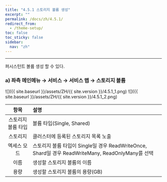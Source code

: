 ```yaml
---
title: "4.5.1 스토리지 볼륨 생성"
excerpt: ""
permalink: /docs/zh/4.5.1/
redirect_from:
  - /theme-setup/
toc: false
toc_sticky: false
sidebar:
  nav: "zh"
---
```


---
퍼시스턴트 볼륨 생성 할 수 있다.

### a\) 좌측 메인메뉴 → 서비스 → 서비스 맵 → 스토리지 볼륨
![]({{ site.baseurl }}/assets/ZH/{{ site.version }}/4.5.1_1.png)
![]({{ site.baseurl }}/assets/ZH/{{ site.version }}/4.5.1_2.png)

|   **항목**    | **설명**                                                                           |
| :---------: | :------------------------------------------------------------------------------- |
| 스토리지 볼륨 타입 | 볼륨 타입(Single, Shared)                                                            |
|    스토리지     | 클러스터에 등록된 스토리지 목록 노출                                                             |
|   엑세스 모드    | 스토리지 볼륨 타입이 Single일 경우 ReadWriteOnce, Shard일 경우 ReadWriteMany, ReadOnlyMany를 선택 |
|     이름      | 생성할 스토리지 볼륨의 이름                                                                 |
|     용량      | 생성할 스토리지 볼륨의 용량(GB)                                                             |

